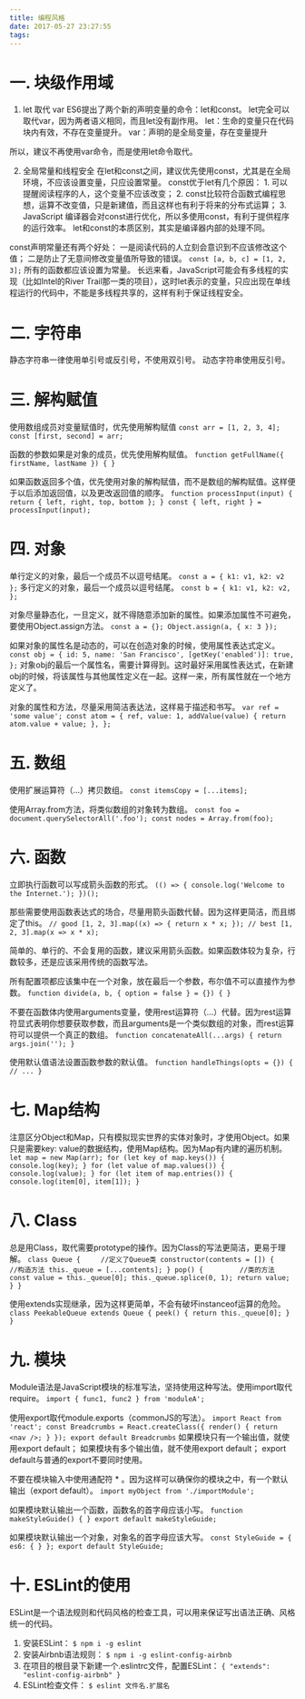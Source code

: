 ```yaml
---
title: 编程风格
date: 2017-05-27 23:27:55
tags:
---
```


# 一. 块级作用域
1. let 取代 var
ES6提出了两个新的声明变量的命令：let和const。
let完全可以取代var，因为两者语义相同，而且let没有副作用。
let：生命的变量只在代码块内有效，不存在变量提升。
var：声明的是全局变量，存在变量提升

所以，建议不再使用var命令，而是使用let命令取代。
<!-- more -->
2. 全局常量和线程安全
在let和const之间，建议优先使用const，尤其是在全局环境，不应该设置变量，只应设置常量。
const优于let有几个原因：
        1. 可以提醒阅读程序的人，这个变量不应该改变；
        2. const比较符合函数式编程思想，运算不改变值，只是新建值，而且这样也有利于将来的分布式运算；
         3. JavaScript 编译器会对const进行优化，所以多使用const，有利于提供程序的运行效率。
let和const的本质区别，其实是编译器内部的处理不同。

const声明常量还有两个好处：
一是阅读代码的人立刻会意识到不应该修改这个值；
二是防止了无意间修改变量值所导致的错误。
` const [a, b, c] = [1, 2, 3]; `
所有的函数都应该设置为常量。
长远来看，JavaScript可能会有多线程的实现（比如Intel的River Trail那一类的项目），这时let表示的变量，只应出现在单线程运行的代码中，不能是多线程共享的，这样有利于保证线程安全。

# 二. 字符串
静态字符串一律使用单引号或反引号，不使用双引号。
动态字符串使用反引号。

# 三. 解构赋值
使用数组成员对变量赋值时，优先使用解构赋值
` const arr = [1, 2, 3, 4]; 
const [first, second] = arr; `

函数的参数如果是对象的成员，优先使用解构赋值。
` function getFullName({ firstName, lastName }) {
} `

如果函数返回多个值，优先使用对象的解构赋值，而不是数组的解构赋值。这样便于以后添加返回值，以及更改返回值的顺序。
` function processInput(input) {
  return { left, right, top, bottom };
}
const { left, right } = processInput(input); `

# 四. 对象
单行定义的对象，最后一个成员不以逗号结尾。
` const a = { k1: v1, k2: v2 }; `
多行定义的对象，最后一个成员以逗号结尾。
` const b = {
  k1: v1,
  k2: v2,
}; `

对象尽量静态化，一旦定义，就不得随意添加新的属性。如果添加属性不可避免，要使用Object.assign方法。
` const a = {};
Object.assign(a, { x: 3 }); `

如果对象的属性名是动态的，可以在创造对象的时候，使用属性表达式定义。
` const obj = {
  id: 5,
  name: 'San Francisco',
  [getKey('enabled')]: true,
}; `
对象obj的最后一个属性名，需要计算得到。这时最好采用属性表达式，在新建obj的时候，将该属性与其他属性定义在一起。这样一来，所有属性就在一个地方定义了。

对象的属性和方法，尽量采用简洁表达法，这样易于描述和书写。
` var ref = 'some value';
const atom = {
  ref,
  value: 1,
  addValue(value) {
    return atom.value + value;
  },
}; `

# 五. 数组
使用扩展运算符（...）拷贝数组。
` const itemsCopy = [...items]; `

使用Array.from方法，将类似数组的对象转为数组。
` const foo = document.querySelectorAll('.foo');
const nodes = Array.from(foo); `

# 六. 函数
立即执行函数可以写成箭头函数的形式。
` (() => {
  console.log('Welcome to the Internet.');
})(); `

那些需要使用函数表达式的场合，尽量用箭头函数代替。因为这样更简洁，而且绑定了this。
` // good
[1, 2, 3].map((x) => {
  return x * x;
});
// best
[1, 2, 3].map(x => x * x); `

简单的、单行的、不会复用的函数，建议采用箭头函数。如果函数体较为复杂，行数较多，还是应该采用传统的函数写法。

所有配置项都应该集中在一个对象，放在最后一个参数，布尔值不可以直接作为参数。
` function divide(a, b, { option = false } = {}) {
} `

不要在函数体内使用arguments变量，使用rest运算符（...）代替。因为rest运算符显式表明你想要获取参数，而且arguments是一个类似数组的对象，而rest运算符可以提供一个真正的数组。
` function concatenateAll(...args) {
  return args.join('');
} `

使用默认值语法设置函数参数的默认值。
` function handleThings(opts = {}) {
  // ...
} `

# 七. Map结构
注意区分Object和Map，只有模拟现实世界的实体对象时，才使用Object。如果只是需要key: value的数据结构，使用Map结构。因为Map有内建的遍历机制。
`  let map = new Map(arr);
for (let key of map.keys()) {
  console.log(key);
}
for (let value of map.values()) {
  console.log(value);
}
for (let item of map.entries()) {
  console.log(item[0], item[1]);
}  `

# 八. Class
总是用Class，取代需要prototype的操作。因为Class的写法更简洁，更易于理解。
` class Queue {     //定义了Queue类
  constructor(contents = []) {       //构造方法
    this._queue = [...contents];
  }
  pop() {         //类的方法
    const value = this._queue[0];
    this._queue.splice(0, 1);
    return value;
  }
} `

使用extends实现继承，因为这样更简单，不会有破坏instanceof运算的危险。
` class PeekableQueue extends Queue {
  peek() {
    return this._queue[0];
  }
} `

# 九. 模块
Module语法是JavaScript模块的标准写法，坚持使用这种写法。使用import取代require。
` import { func1, func2 } from 'moduleA'; `

使用export取代module.exports（commonJS的写法）。
` import React from 'react';
const Breadcrumbs = React.createClass({
  render() {
    return <nav />;
  }
});
export default Breadcrumbs `
如果模块只有一个输出值，就使用export default；
如果模块有多个输出值，就不使用export default；
export default与普通的export不要同时使用。

不要在模块输入中使用通配符 * 。因为这样可以确保你的模块之中，有一个默认输出（export default）。
` import myObject from './importModule'; `

如果模块默认输出一个函数，函数名的首字母应该小写。
` function makeStyleGuide() {
}
export default makeStyleGuide; `

如果模块默认输出一个对象，对象名的首字母应该大写。
` const StyleGuide = {
  es6: {
  }
};
export default StyleGuide; `

# 十. ESLint的使用
ESLint是一个语法规则和代码风格的检查工具，可以用来保证写出语法正确、风格统一的代码。

1. 安装ESLint：
` $ npm i -g eslint `
2. 安装Airbnb语法规则：
` $ npm i -g eslint-config-airbnb `
3. 在项目的根目录下新建一个.eslintrc文件，配置ESLint：
` {
    "extends": "eslint-config-airbnb"
  } `
4. ESLint检查文件：
` $ eslint 文件名.扩展名 `
